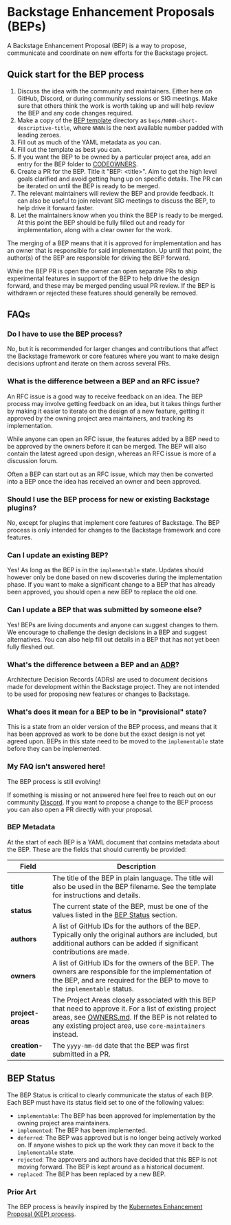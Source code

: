 # Backstage Enhancement Proposals (BEPs)

A Backstage Enhancement Proposal (BEP) is a way to propose, communicate and coordinate on new efforts for the Backstage project.

## Quick start for the BEP process

1. Discuss the idea with the community and maintainers. Either here on GitHub, Discord, or during community sessions or SIG meetings. Make sure that others think the work is worth taking up and will help review the BEP and any code changes required.
1. Make a copy of the [BEP template](./NNNN-template/) directory as `beps/NNNN-short-descriptive-title`, where `NNNN` is the next available number padded with leading zeroes.
1. Fill out as much of the YAML metadata as you can.
1. Fill out the template as best you can.
1. If you want the BEP to be owned by a particular project area, add an entry for the BEP folder to [CODEOWNERS](../.github/CODEOWNERS).
1. Create a PR for the BEP. Title it "BEP: &lt;title&gt;". Aim to get the high level goals clarified and avoid getting hung up on specific details. The PR can be iterated on until the BEP is ready to be merged.
1. The relevant maintainers will review the BEP and provide feedback. It can also be useful to join relevant SIG meetings to discuss the BEP, to help drive it forward faster.
1. Let the maintainers know when you think the BEP is ready to be merged. At this point the BEP should be fully filled out and ready for implementation, along with a clear owner for the work.

The merging of a BEP means that it is approved for implementation and has an owner that is responsible for said implementation. Up until that point, the author(s) of the BEP are responsible for driving the BEP forward.

While the BEP PR is open the owner can open separate PRs to ship experimental features in support of the BEP to help drive the design forward, and these may be merged pending usual PR review. If the BEP is withdrawn or rejected these features should generally be removed.

## FAQs

### Do I have to use the BEP process?

No, but it is recommended for larger changes and contributions that affect the Backstage framework or core features where you want to make design decisions upfront and iterate on them across several PRs.

### What is the difference between a BEP and an RFC issue?

An RFC issue is a good way to receive feedback on an idea. The BEP process may involve getting feedback on an idea, but it takes things further by making it easier to iterate on the design of a new feature, getting it approved by the owning project area maintainers, and tracking its implementation.

While anyone can open an RFC issue, the features added by a BEP need to be approved by the owners before it can be merged. The BEP will also contain the latest agreed upon design, whereas an RFC issue is more of a discussion forum.

Often a BEP can start out as an RFC issue, which may then be converted into a BEP once the idea has received an owner and been approved.

### Should I use the BEP process for new or existing Backstage plugins?

No, except for plugins that implement core features of Backstage. The BEP process is only intended for changes to the Backstage framework and core features.

### Can I update an existing BEP?

Yes! As long as the BEP is in the `implementable` state. Updates should however only be done based on new discoveries during the implementation phase. If you want to make a significant change to a BEP that has already been approved, you should open a new BEP to replace the old one.

### Can I update a BEP that was submitted by someone else?

Yes! BEPs are living documents and anyone can suggest changes to them. We encourage to challenge the design decisions in a BEP and suggest alternatives. You can also help fill out details in a BEP that has not yet been fully fleshed out.

### What's the difference between a BEP and an [ADR](https://backstage.io/docs/architecture-decisions/)?

Architecture Decision Records (ADRs) are used to document decisions made for development within the Backstage project. They are not intended to be used for proposing new features or changes to Backstage.

### What's does it mean for a BEP to be in "provisional" state?

This is a state from an older version of the BEP process, and means that it has been approved as work to be done but the exact design is not yet agreed upon. BEPs in this state need to be moved to the `implementable` state before they can be implemented.

### My FAQ isn't answered here!

The BEP process is still evolving!

If something is missing or not answered here feel free to reach out on our community [Discord](https://discord.gg/backstage-687207715902193673).
If you want to propose a change to the BEP process you can also open a PR directly with your proposal.

### BEP Metadata

At the start of each BEP is a YAML document that contains metadata about the BEP. These are the fields that should currently be provided:

| Field             | Description                                                                                                                                                                                                                              |
| ----------------- | ---------------------------------------------------------------------------------------------------------------------------------------------------------------------------------------------------------------------------------------- |
| **title**         | The title of the BEP in plain language. The title will also be used in the BEP filename. See the template for instructions and details.                                                                                                  |
| **status**        | The current state of the BEP, must be one of the values listed in the [BEP Status](#bep-status) section.                                                                                                                                 |
| **authors**       | A list of GitHub IDs for the authors of the BEP. Typically only the original authors are included, but additional authors can be added if significant contributions are made.                                                            |
| **owners**        | A list of GitHub IDs for the owners of the BEP. The owners are responsible for the implementation of the BEP, and are required for the BEP to move to the `implementable` status.                                                        |
| **project-areas** | The Project Areas closely associated with this BEP that need to approve it. For a list of existing project areas, see [OWNERS.md](../OWNERS.md). If the BEP is not related to any existing project area, use `core-maintainers` instead. |
| **creation-date** | The `yyyy-mm-dd` date that the BEP was first submitted in a PR.                                                                                                                                                                          |

## BEP Status

The BEP Status is critical to clearly communicate the status of each BEP. Each BEP must have its status field set to one of the following values:

- `implementable`: The BEP has been approved for implementation by the owning project area maintainers.
- `implemented`: The BEP has been implemented.
- `deferred`: The BEP was approved but is no longer being actively worked on. If anyone wishes to pick up the work they can move it back to the `implementable` state.
- `rejected`: The approvers and authors have decided that this BEP is not moving forward. The BEP is kept around as a historical document.
- `replaced`: The BEP has been replaced by a new BEP.

### Prior Art

The BEP process is heavily inspired by the [Kubernetes Enhancement Proposal (KEP) process](https://github.com/kubernetes/enhancements/blob/master/keps/README.md).
